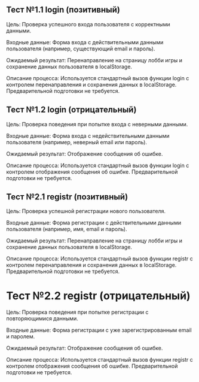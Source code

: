 ## Тест №1.1 login (позитивный)
Цель: Проверка успешного входа пользователя с корректными данными.

Входные данные: Форма входа с действительными данными пользователя (например, существующий email и пароль).

Ожидаемый результат: Перенаправление на страницу лобби игры  и сохранение данных пользователя в localStorage.

Описание процесса: Используется стандартный вызов функции login с контролем перенаправления и сохранения данных в localStorage. Предварительной подготовки не требуется.

## Тест №1.2 login (отрицательный)
Цель: Проверка поведения при попытке входа с неверными данными.

Входные данные: Форма входа с недействительными данными пользователя (например, неверный email или пароль).

Ожидаемый результат: Отображение сообщения об ошибке.

Описание процесса: Используется стандартный вызов функции login с контролем отображения сообщения об ошибке. Предварительной подготовки не требуется.

## Тест №2.1 registr (позитивный)
Цель: Проверка успешной регистрации нового пользователя.

Входные данные: Форма регистрации с действительными данными пользователя (например, имя, email и пароль).

Ожидаемый результат: Перенаправление на страницу лобби игры и сохранение данных пользователя в localStorage.

Описание процесса: Используется стандартный вызов функции registr с контролем перенаправления и сохранения данных в localStorage. Предварительной подготовки не требуется.

# Тест №2.2 registr (отрицательный)
Цель: Проверка поведения при попытке регистрации с повторяющимися данными.

Входные данные: Форма регистрации с уже зарегистрированным email и паролем.

Ожидаемый результат: Отображение сообщения об ошибке.

Описание процесса: Используется стандартный вызов функции registr с контролем отображения сообщения об ошибке. Предварительной подготовки не требуется.